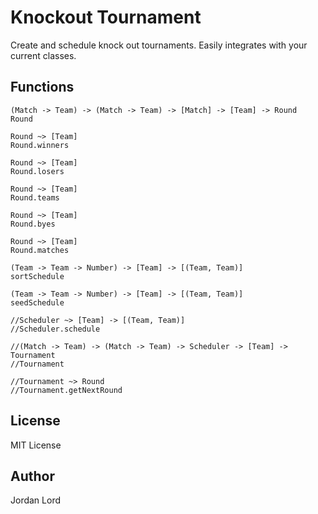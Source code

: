 # Knockout Tournament

Create and schedule knock out tournaments. Easily integrates with your current
classes.

## Functions

```
(Match -> Team) -> (Match -> Team) -> [Match] -> [Team] -> Round
Round

Round ~> [Team]
Round.winners

Round ~> [Team]
Round.losers

Round ~> [Team]
Round.teams

Round ~> [Team]
Round.byes

Round ~> [Team]
Round.matches

(Team -> Team -> Number) -> [Team] -> [(Team, Team)]
sortSchedule

(Team -> Team -> Number) -> [Team] -> [(Team, Team)]
seedSchedule

//Scheduler ~> [Team] -> [(Team, Team)]
//Scheduler.schedule

//(Match -> Team) -> (Match -> Team) -> Scheduler -> [Team] -> Tournament
//Tournament

//Tournament ~> Round
//Tournament.getNextRound
```

## License

MIT License

## Author

Jordan Lord
